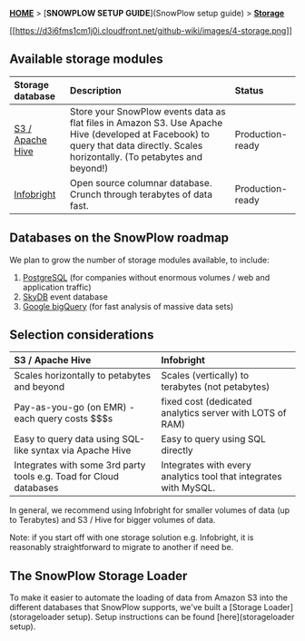 [**HOME**](Home) > [**SNOWPLOW SETUP GUIDE**](SnowPlow setup guide) > [**Storage**](choosing-a-storage-module) 

[[https://d3i6fms1cm1j0i.cloudfront.net/github-wiki/images/4-storage.png]] 

## Available storage modules

| **Storage database**                           | **Description**                                     | **Status**       |
|:-----------------------------------------------|:----------------------------------------------------|:-----------------|
| [S3 / Apache Hive](s3-hive-storage-setup)      | Store your SnowPlow events data as flat files in Amazon S3. Use Apache Hive (developed at Facebook) to query that data directly. Scales horizontally. (To petabytes and beyond!) | Production-ready |
| [Infobright](infobright-storage-setup)         | Open source columnar database. Crunch through terabytes of data fast. | Production-ready |


## Databases on the SnowPlow roadmap

We plan to grow the number of storage modules available, to include:

1. [PostgreSQL](http://www.postgresql.org/) (for companies without enormous volumes / web and application traffic)
2. [SkyDB](http://skydb.io/) event database
3. [Google bigQuery](https://developers.google.com/bigquery/) (for fast analysis of massive data sets)

## Selection considerations 

| **S3 / Apache Hive**                           | **Infobright**                                 | 
|:-----------------------------------------------|:-----------------------------------------------|
| Scales horizontally to petabytes and beyond    | Scales (vertically) to terabytes (not petabytes)     |
| Pay-as-you-go (on EMR) - each query costs $$$s | fixed cost (dedicated analytics server with LOTS of RAM) |
| Easy to query data using SQL-like syntax via Apache Hive | Easy to query using SQL directly     |
| Integrates with some 3rd party tools e.g. Toad for Cloud databases | Integrates with every analytics tool that integrates with MySQL. |

In general, we recommend using Infobright for smaller volumes of data (up to Terabytes) and S3 / Hive for bigger volumes of data.

Note: if you start off with one storage solution e.g. Infobright, it is reasonably straightforward to migrate to another if need be.

## The SnowPlow Storage Loader

To make it easier to automate the loading of data from Amazon S3 into the different databases that SnowPlow supports, we've built a [Storage Loader] (storageloader setup). Setup instructions can be found [here](storageloader setup). 

